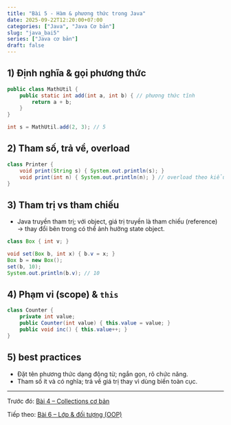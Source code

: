 ```yaml
---
title: "Bài 5 - Hàm & phương thức trong Java"
date: 2025-09-22T12:20:00+07:00
categories: ["Java", "Java Cơ bản"]
slug: "java_bai5"
series: ["Java cơ bản"]
draft: false
---
```


## 1) Định nghĩa & gọi phương thức
```java
public class MathUtil {
    public static int add(int a, int b) { // phương thức tĩnh
        return a + b;
    }
}

int s = MathUtil.add(2, 3); // 5
```

## 2) Tham số, trả về, overload
```java
class Printer {
    void print(String s) { System.out.println(s); }
    void print(int n) { System.out.println(n); } // overload theo kiểu tham số
}
```

## 3) Tham trị vs tham chiếu
- Java truyền tham trị; với object, giá trị truyền là tham chiếu (reference) → thay đổi bên trong có thể ảnh hưởng state object.

```java
class Box { int v; }

void set(Box b, int x) { b.v = x; }
Box b = new Box();
set(b, 10);
System.out.println(b.v); // 10
```

## 4) Phạm vi (scope) & `this`
```java
class Counter {
    private int value;
    public Counter(int value) { this.value = value; }
    public void inc() { this.value++; }
}
```

## 5) best practices
- Đặt tên phương thức dạng động từ; ngắn gọn, rõ chức năng.
- Tham số ít và có nghĩa; trả về giá trị thay vì dùng biến toàn cục.

---

Trước đó: [Bài 4 – Collections cơ bản](/Myblog/p/java_bai4/)

Tiếp theo: [Bài 6 – Lớp & đối tượng (OOP)](/Myblog/p/java_bai6/)

